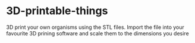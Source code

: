 # 3D-printable-things
3D print your own organisms using the STL files. Import the file into your favourite 3D prining software and scale them to the dimensions you desire 

